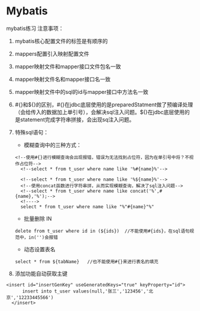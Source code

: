 # Mybatis
mybatis练习
注意事项：
  1. mybatis核心配置文件的标签是有顺序的
  2. mappers配置引入映射配置文件
  3. mapper映射文件和mapper接口文件包名一致
  4. mapper映射文件名和mapper接口名一致
  5. mapper映射文件中的sql的id与mapper接口中方法名一致
  6. #{}和${}的区别，#{}在jdbc底层使用的是preparedStatment做了预编译处理（会给传入的数据加上单引号），会解决sql注入问题。${}在jdbc底层使用的是statement完成字符串拼接，会出现sq注入问题。
  7. 特殊sql语句：
     - 模糊查询中的三种方式：
      ```
      <!--使用#{}进行模糊查询会出现报错，错误为无法找到占位符，因为在单引号中将？不视作占位符-->
        <!--select * from t_user where name like '%#{name}%'-->
        
        <!--select * from t_user where name like '%${name}%'-->
        <!--使用concat函数进行字符串拼，从而实现模糊查询，解决了sql注入问题-->
        <!--select * from t_user where name like concat('%',#{name},'%');-->
        <!---->
        select * from t_user where name like "%"#{name}"%"
      ```
     - 批量删除 IN
     ```
     delete from t_user where id in (${ids})  //不能使用#{ids}，在sql语句规范中，in('')会报错
     ```
     - 动态设置表名
     ```
     select * from ${tabName}   //也不能使用#{}来进行表名的填充
     ```
     
  8. 添加功能自动获取主键
  ```
  <insert id="insertGenKey" useGeneratedKeys="true" keyProperty="id">
        insert into t_user values(null,'张三','123456','北京','12233445566')
    </insert>
  ```

